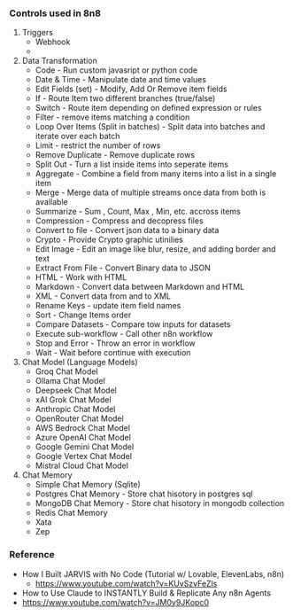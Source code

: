 ### Controls used in 8n8
1. Triggers
    - Webhook
    - 
2. Data Transformation
   - Code  - Run custom javasript or python code
   - Date & Time - Manipulate date and time values
   - Edit Fields (set) - Modify, Add Or Remove item fields
   - If - Route Item two different branches (true/false)
   - Switch - Route item depending on defined expression or rules
   - Filter - remove items matching a condition
   - Loop Over Items (Split in batches) - Split data into batches and iterate over each batch
   - Limit - restrict the number of rows
   - Remove Duplicate - Remove duplicate rows
   - Split Out - Turn a list inside items into seperate items
   - Aggregate - Combine a field from many items into a list in a single item
   - Merge - Merge data of multiple streams once data from both is available
   - Summarize - Sum , Count, Max , Min, etc. accross items
   - Compression - Compress and decopress files
   - Convert to file - Convert json data to a binary data
   - Crypto - Provide Crypto graphic utinilies
   - Edit Image - Edit an image like blur, resize, and adding border and text
   - Extract From File - Convert Binary data to JSON
   - HTML  - Work with HTML
   - Markdown - Convert data between Markdown and HTML
   - XML - Convert data from and to XML
   - Rename Keys - update item field names
   - Sort - Change Items order
   - Compare Datasets - Compare tow inputs for datasets
   - Execute sub-workflow - Call other n8n workflow
   - Stop and Error - Throw an error in workflow
   - Wait - Wait before continue with execution
3. Chat Model (Language Models)
   - Groq Chat Model
   - Ollama Chat Model
   - Deepseek Chat Model
   - xAI Grok Chat Model
   - Anthropic Chat Model
   - OpenRouter Chat Model
   - AWS Bedrock Chat Model
   - Azure OpenAI Chat Model
   - Google Gemini Chat Model
   - Google Vertex Chat Model
   - Mistral Cloud Chat Model
4. Chat Memory
   - Simple Chat Memory (Sqlite)
   - Postgres Chat Memory - Store chat hisotory in postgres sql
   - MongoDB Chat Memory - Store chat hisotory in mongodb collection
   - Redis Chat Memory
   - Xata
   - Zep
### Reference
- How I Built JARVIS with No Code (Tutorial w/ Lovable, ElevenLabs, n8n)
  -   https://www.youtube.com/watch?v=KUvSzvFeZls
-   How to Use Claude to INSTANTLY Build & Replicate Any n8n Agents
  -  https://www.youtube.com/watch?v=JM0y9JKopc0

